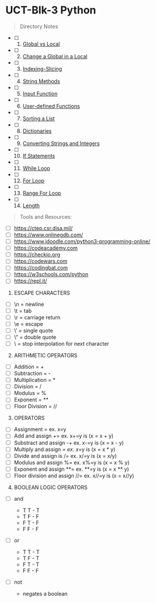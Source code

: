 # UCT-Blk-3 Python

>Directory Notes

- [ ] 1. [Global vs Local](https://github.com/jarosales1029/UCT-Blk-3/blob/master/1.%20Global%20vs%20Local)
- [ ] 2. [Change a Global in a Local](https://github.com/jarosales1029/UCT-Blk-3/blob/master/2.%20Change%20a%20Global%20in%20a%20Local)
- [ ] 3. [Indexing-Slicing](https://github.com/jarosales1029/UCT-Blk-3/blob/master/3.%20Indexing-Slicing)
- [ ] 4. [String Methods](https://github.com/jarosales1029/UCT-Blk-3/blob/master/4.%20String%20Methods)
- [ ] 5. [Input Function](https://github.com/jarosales1029/UCT-Blk-3/blob/master/5.%20Input%20Function)
- [ ] 6. [User-defined Functions](https://github.com/jarosales1029/UCT-Blk-3/blob/master/6.%20User-defined%20Functions)
- [ ] 7. [Sorting a List](https://github.com/jarosales1029/UCT-Blk-3/blob/master/7.%20Sorting%20a%20List)
- [ ] 8. [Dictionaries](https://github.com/jarosales1029/UCT-Blk-3/blob/master/8.%20Dictionaries)
- [ ] 9. [Converting Strings and Integers](https://github.com/jarosales1029/UCT-Blk-3/blob/master/9.%20Converting%20Strings%20and%20Integers)
- [ ] 10. [If Statements](https://github.com/jarosales1029/UCT-Blk-3/blob/master/10.%20IF%20statements)
- [ ] 11. [While Loop](https://github.com/jarosales1029/UCT-Blk-3/blob/master/11.%20While%20Loop)
- [ ] 12. [For Loop](https://github.com/jarosales1029/UCT-Blk-3/blob/master/12.%20For%20Loop)
- [ ] 13. [Range For Loop](https://github.com/jarosales1029/UCT-Blk-3/blob/master/13.%20Range%20For%20Loop)
- [ ] 14. [Length](https://github.com/jarosales1029/UCT-Blk-3/blob/master/14.%20Length)

>Tools and Resources: 

- [ ] https://ctep.csr.disa.mil/
- [ ] https://www.onlinegdb.com/
- [ ] https://www.jdoodle.com/python3-programming-online/
- [ ] https://codeacademy.com
- [ ] https://checkio.org
- [ ] https://codewars.com
- [ ] https://codingbat.com
- [ ] https://w3schools.com/python
- [ ] https://repl.it/

1. ESCAPE CHARACTERS

- [ ] \n = newline
- [ ] \t = tab
- [ ] \r = carriage return
- [ ] \e = escape
- [ ] \’ = single quote
- [ ] \” = double quote
- [ ] \ = stop interpolation for next character

2. ARITHMETIC OPERATORS

- [ ] Addition = +
- [ ] Subtraction = -
- [ ] Multiplication = *
- [ ] Division = /
- [ ] Modulus = %
- [ ] Exponent = **
- [ ] Floor Division = //

3. OPERATORS

- [ ] Assignment = ex. x=y
- [ ] Add and assign += ex. x+=y is (x = x + y)
- [ ] Substract and assign -+ ex. x-=y is (x = x - y)
- [ ] Multiply and assign *= ex. x*=y is (x = x * y)
- [ ] Divide and assign is /= ex. x/=y is (x = x/y)
- [ ] Modulus and assign %= ex. x%=y is (x = x % y)
- [ ] Exponent and assign **= ex. **=y is (x = x ** y)
- [ ] Floor division and assign //= ex. x//=y is (x = x//y)

4. BOOLEAN LOGIC OPERATORS

- [ ] and 
  - T T - T
  - T F - F
  - F T - F
  - F F - F

- [ ] or
  - T T - T
  - T F - T
  - F T - T
  - F F - F

- [ ] not
  - negates a boolean
